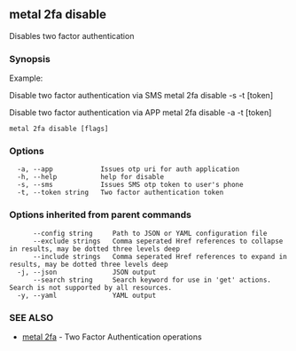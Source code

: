 ## metal 2fa disable

Disables two factor authentication

### Synopsis

Example:

Disable two factor authentication via SMS
metal 2fa disable -s -t [token]

Disable two factor authentication via APP
metal 2fa disable -a -t [token]


```
metal 2fa disable [flags]
```

### Options

```
  -a, --app            Issues otp uri for auth application
  -h, --help           help for disable
  -s, --sms            Issues SMS otp token to user's phone
  -t, --token string   Two factor authentication token
```

### Options inherited from parent commands

```
      --config string     Path to JSON or YAML configuration file
      --exclude strings   Comma seperated Href references to collapse in results, may be dotted three levels deep
      --include strings   Comma seperated Href references to expand in results, may be dotted three levels deep
  -j, --json              JSON output
      --search string     Search keyword for use in 'get' actions. Search is not supported by all resources.
  -y, --yaml              YAML output
```

### SEE ALSO

* [metal 2fa](metal_2fa.md)	 - Two Factor Authentication operations

